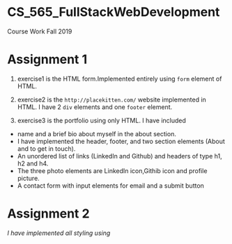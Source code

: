# CS_565_FullStackWebDevelopment
Course Work
Fall 2019

# Assignment 1

1. exercise1 is the HTML form.Implemented  entirely using `form` element of HTML.

2. exercise2 is the `http://placekitten.com/` website implemented in HTML. I have 2 `div` elements and one `footer` element.

3. exercise3 is the portfolio using only HTML. 
I have included 
- name and a brief bio about myself in the about section. 
- I have implemented the header, footer, and two section elements (About and to get in touch). 
- An unordered list of links (LinkedIn and Github) and headers of type h1, h2 and h4.
- The three photo elements are LinkedIn icon,Githib icon and profile picture.
- A contact form with input elements for email and a submit button

# Assignment 2

*I have implemented all styling using <style> tags within the HTML file.*

1. exercise1 is the HTML form with CSS styling. I have
- Centered the form in the middle of the webpage
- Used the linear gradient mentioned
- Whenever a button is hovered over it changes the color to green from navyblue.

2. exercise2 is the placekitten website. I have inspected the website and done the CSS styling. I have implemented the same colour and 
fonts used in the website. I have used 2 `div` elements, in the first `div` element we have the heading,text and one image and in the second '`div` element we have only the images.

3. exercise3 is the portfolio. I have used CSS flexbox to style this page. We have one main box which is the flexbox and two items called left box and right box. The left box conatins the profile picture. I decided crop the profile picture to fit in the circle. Also, I ended up using a different picture than what I used in the first assignment.
In the right box, I have added my name, information about myself, contact form and LinkedIn and Github links.


# Assignment 3

*I have implemented styling using <style> tags within the HTML file*

1. exercise1 is the HTML form which is implemeted and styled completely using Boostrap. I have kept each input field within a div element. Submit button is the primary button and Reset button is the secondary button.

2. exercise2 is implemented using Boostrap grid. I have used col-*number_of_cells* to specify the number of cells in the 12 column grid that the item will take up even on resizing the page from page xs upwards.

3. exercise3 is **Layout 1** implemented using **CSS FlexBox**

4. exercise4 is **Layout 2**   implemeted using **Bootstrap grid**

5. exercise5 is **Layout 3** implemented using **position:relative, float and inline-block**

6. exercise6 is **Layout 4** implemented using **CSS Grid**

7. exercise7 is **Layout 5** implemented using **CSS Grid**

8. exercise8 is **Layout 6** implemented using **Bootstrap Grid** and works on form resizing.

# Assignment 4 
 
 **All javascript code was implemented within <script> element in the HTML file**
 
 1. exercise1 prints `FizzBuzz` on numbers divisble by 3 and 5, prints `Fizz` on numbers divisble by 3 and prints `Buzz` on numbers divisible by 5. All the other numbers from 1 to 100 are printed as it is in the console. 
 
 2. exercise2 reverses the number and prints it in the console. I take the modulo of the number by 10 and then divide the number by 10. The module operation gives me the last number and the divide operation removes the last number. Do this until number becomes 10. On each iteration multiple 10 by the existing result and add the remainder.
  
 3. exercise3 is the Bootstrap form. I added the javascript code to print the form input field contents on console on *Submit* action and reset the form input fields on *Reset* action.
 
 4. exercise4  prints the page dimensions *Width* and *Height* on page resize. 
 
 5. exercise5 is the button to change the color of the webpage. I have placed the button in the center of the page and the button changes color when hovered over it. On each click of the button the background of the page is changed to a randomly generated color (HexCode)

# Assignment 5

Files:
- index.html : This file has the bootstrap form
- app.js : This file has the express node creation and the post method which displays the form content on the webpage.
- package.json
- package-lock.json
- .gitignore

1. Download the project
2. Go to the project directory `cd assignment#5` 
3. On running `node app.js` in the command prompt, the server is started and is listening on port 8080. 
   
   `http://localhost:8080/` displays the form. After filling out the contents if we press `submit`, the contents of the form is displayed on `http://localhost:8080/submit`

# Assignment 6

## AngularTutorial

1. Download the project
2. Change the project directory `assignment#6` to `assignment6` since webpack does not support `#`
3. Run `npm install -g @angular/cli@latest` to install angular on the system in the command prompt. 
4. Go into the project directory: ` cd AngularTutorial` in the command prompt. 
5. Run `npm update` to install all project dependencies in the command prompt. 
6. Run `ng serve` in the command prompt to start the dev server. Navigate to `http://localhost:4200/`. The app will automatically reload if you change any of the source files.

**Modified Files** <br />
AngularTutorial/src/index.html <br />
AngularTutorial/src/main.ts <br />
AngularTutorial/src/app/app.component.ts <br />
AngularTutorial/src/app/app.module.ts <br />


## React Tutorial
1. Download the project
2. Run `npm update` to download the project dependencies in the command prompt. 
3. Go into the project folder : `cd react_tutorial/my-app`
4. Run `npm start` in the command prompt. This launches the web browser on `http://localhost:3000`

**Modified Files** <br />
react_tutorial\my-app\src\index.js

I have commented out lines as we progressed through the tutorial rather than deleting it. 
